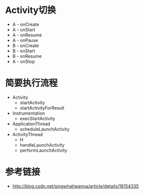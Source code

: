 # Activity切换

- A - onCreate
- A - onStart
- A - onResume
- A - onPause
- B - onCreate
- B - onStart
- B - onResume
- A - onStop

# 简要执行流程

- Activity 
	- startActivity
	- startActivityForResult
- Instrumentation
	- execStartActivity
- ApplicationThread
	- scheduleLaunchActivity 
- ActivityThread
	- H
	- handleLaunchActivity
	- performLaunchActivity 

# 参考链接

- http://blog.csdn.net/singwhatiwanna/article/details/18154335